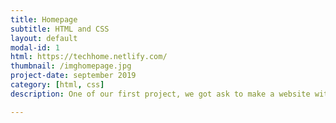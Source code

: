 ```yaml
---
title: Homepage
subtitle: HTML and CSS 
layout: default
modal-id: 1
html: https://techhome.netlify.com/
thumbnail: /imghomepage.jpg
project-date: september 2019
category: [html, css]
description: One of our first project, we got ask to make a website with 4 sections, and have it linked on the nav bar.

---
```

